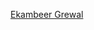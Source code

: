 [Ekambeer Grewal](https://docs.google.com/presentation/d/1-0p0uADoD4A_wh5m7Qs2xUI60gn9O3tebz446cTsDsw/edit?usp=sharing)
